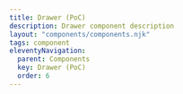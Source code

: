 ```yaml
---
title: Drawer (PoC)
description: Drawer component description
layout: "components/components.njk"
tags: component
eleventyNavigation:
  parent: Components
  key: Drawer (PoC)
  order: 6
---
```


